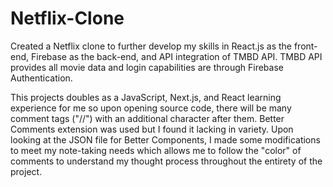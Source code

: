 # Netflix-Clone

Created a Netflix clone to further develop my skills in React.js as the front-end, Firebase as the back-end, and API integration of TMBD API. TMBD API provides all movie data and login capabilities are through Firebase Authentication.

This projects doubles as a JavaScript, Next.js, and React learning experience for me so upon opening source code, there will be many comment tags ("//") with an additional character after them. Better Comments extension was used but I found it lacking in variety. Upon looking at the JSON file for Better Components, I made some modifications to meet my note-taking needs which allows me to follow the "color" of comments to understand my thought process throughout the entirety of the project.
